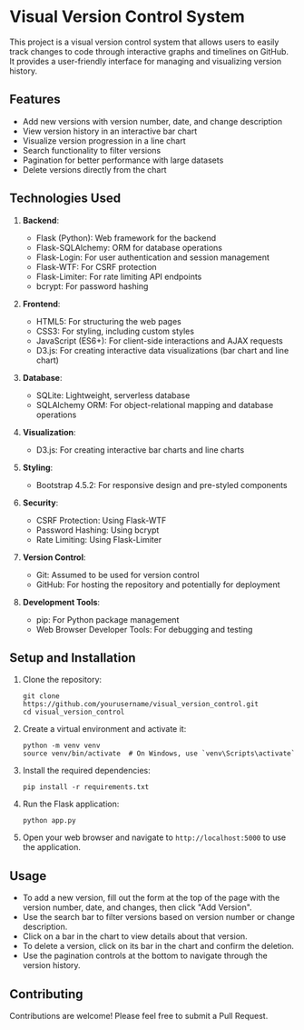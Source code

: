 # Visual Version Control System

This project is a visual version control system that allows users to easily track changes to code through interactive graphs and timelines on GitHub. It provides a user-friendly interface for managing and visualizing version history.

## Features

- Add new versions with version number, date, and change description
- View version history in an interactive bar chart
- Visualize version progression in a line chart
- Search functionality to filter versions
- Pagination for better performance with large datasets
- Delete versions directly from the chart


## Technologies Used

1. **Backend**:
   - Flask (Python): Web framework for the backend
   - Flask-SQLAlchemy: ORM for database operations
   - Flask-Login: For user authentication and session management
   - Flask-WTF: For CSRF protection
   - Flask-Limiter: For rate limiting API endpoints
   - bcrypt: For password hashing

2. **Frontend**:
   - HTML5: For structuring the web pages
   - CSS3: For styling, including custom styles
   - JavaScript (ES6+): For client-side interactions and AJAX requests
   - D3.js: For creating interactive data visualizations (bar chart and line chart)

3. **Database**:
   - SQLite: Lightweight, serverless database
   - SQLAlchemy ORM: For object-relational mapping and database operations

4. **Visualization**:
   - D3.js: For creating interactive bar charts and line charts

5. **Styling**:
   - Bootstrap 4.5.2: For responsive design and pre-styled components

6. **Security**:
   - CSRF Protection: Using Flask-WTF
   - Password Hashing: Using bcrypt
   - Rate Limiting: Using Flask-Limiter

7. **Version Control**:
   - Git: Assumed to be used for version control
   - GitHub: For hosting the repository and potentially for deployment

8. **Development Tools**:
   - pip: For Python package management
   - Web Browser Developer Tools: For debugging and testing


## Setup and Installation

1. Clone the repository:
   ```
   git clone https://github.com/yourusername/visual_version_control.git
   cd visual_version_control
   ```

2. Create a virtual environment and activate it:
   ```
   python -m venv venv
   source venv/bin/activate  # On Windows, use `venv\Scripts\activate`
   ```

3. Install the required dependencies:
   ```
   pip install -r requirements.txt
   ```

4. Run the Flask application:
   ```
   python app.py
   ```

5. Open your web browser and navigate to `http://localhost:5000` to use the application.

## Usage

- To add a new version, fill out the form at the top of the page with the version number, date, and changes, then click "Add Version".
- Use the search bar to filter versions based on version number or change description.
- Click on a bar in the chart to view details about that version.
- To delete a version, click on its bar in the chart and confirm the deletion.
- Use the pagination controls at the bottom to navigate through the version history.

## Contributing

Contributions are welcome! Please feel free to submit a Pull Request.
